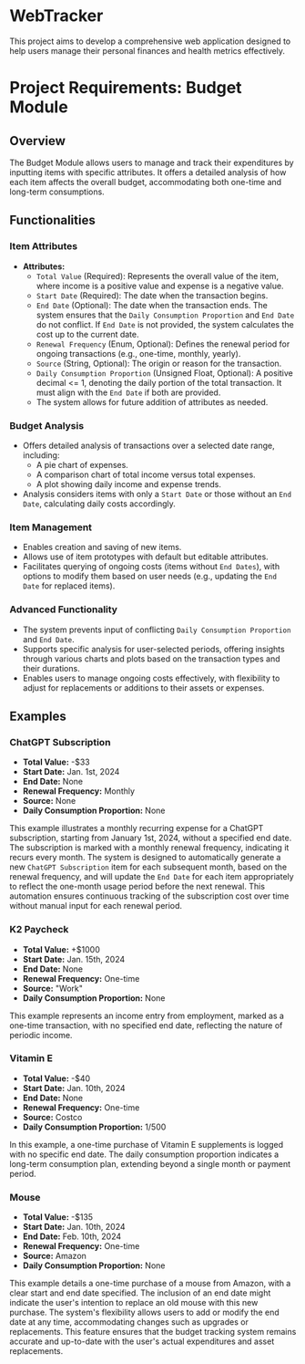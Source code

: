 # WebTracker
This project aims to develop a comprehensive web application designed to help users manage their personal finances and health metrics effectively. 

# Project Requirements: Budget Module

## Overview
The Budget Module allows users to manage and track their expenditures by inputting items with specific attributes. It offers a detailed analysis of how each item affects the overall budget, accommodating both one-time and long-term consumptions.

## Functionalities

### Item Attributes
- **Attributes:**
  - `Total Value` (Required): Represents the overall value of the item, where income is a positive value and expense is a negative value.
  - `Start Date` (Required): The date when the transaction begins.
  - `End Date` (Optional): The date when the transaction ends. The system ensures that the `Daily Consumption Proportion` and `End Date` do not conflict. If `End Date` is not provided, the system calculates the cost up to the current date.
  - `Renewal Frequency` (Enum, Optional): Defines the renewal period for ongoing transactions (e.g., one-time, monthly, yearly).
  - `Source` (String, Optional): The origin or reason for the transaction.
  - `Daily Consumption Proportion` (Unsigned Float, Optional): A positive decimal <= 1, denoting the daily portion of the total transaction. It must align with the `End Date` if both are provided.
  - The system allows for future addition of attributes as needed.

### Budget Analysis
- Offers detailed analysis of transactions over a selected date range, including:
  - A pie chart of expenses.
  - A comparison chart of total income versus total expenses.
  - A plot showing daily income and expense trends.
- Analysis considers items with only a `Start Date` or those without an `End Date`, calculating daily costs accordingly.

### Item Management
- Enables creation and saving of new items.
- Allows use of item prototypes with default but editable attributes.
- Facilitates querying of ongoing costs (items without `End Dates`), with options to modify them based on user needs (e.g., updating the `End Date` for replaced items).

### Advanced Functionality
- The system prevents input of conflicting `Daily Consumption Proportion` and `End Date`.
- Supports specific analysis for user-selected periods, offering insights through various charts and plots based on the transaction types and their durations.
- Enables users to manage ongoing costs effectively, with flexibility to adjust for replacements or additions to their assets or expenses.

## Examples

### ChatGPT Subscription
- **Total Value:** -$33
- **Start Date:** Jan. 1st, 2024
- **End Date:** None
- **Renewal Frequency:** Monthly
- **Source:** None
- **Daily Consumption Proportion:** None

This example illustrates a monthly recurring expense for a ChatGPT subscription, starting from January 1st, 2024, without a specified end date. The subscription is marked with a monthly renewal frequency, indicating it recurs every month. The system is designed to automatically generate a new `ChatGPT Subscription` item for each subsequent month, based on the renewal frequency, and will update the `End Date` for each item appropriately to reflect the one-month usage period before the next renewal. This automation ensures continuous tracking of the subscription cost over time without manual input for each renewal period.

### K2 Paycheck
- **Total Value:** +$1000
- **Start Date:** Jan. 15th, 2024
- **End Date:** None
- **Renewal Frequency:** One-time
- **Source:** "Work"
- **Daily Consumption Proportion:** None

This example represents an income entry from employment, marked as a one-time transaction, with no specified end date, reflecting the nature of periodic income.

### Vitamin E
- **Total Value:** -$40
- **Start Date:** Jan. 10th, 2024
- **End Date:** None
- **Renewal Frequency:** One-time
- **Source:** Costco
- **Daily Consumption Proportion:** 1/500

In this example, a one-time purchase of Vitamin E supplements is logged with no specific end date. The daily consumption proportion indicates a long-term consumption plan, extending beyond a single month or payment period.

### Mouse
- **Total Value:** -$135
- **Start Date:** Jan. 10th, 2024
- **End Date:** Feb. 10th, 2024
- **Renewal Frequency:** One-time
- **Source:** Amazon
- **Daily Consumption Proportion:** None

This example details a one-time purchase of a mouse from Amazon, with a clear start and end date specified. The inclusion of an end date might indicate the user's intention to replace an old mouse with this new purchase. The system's flexibility allows users to add or modify the end date at any time, accommodating changes such as upgrades or replacements. This feature ensures that the budget tracking system remains accurate and up-to-date with the user's actual expenditures and asset replacements.

